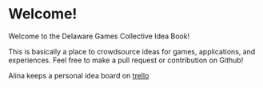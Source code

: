 # Welcome!

Welcome to the Delaware Games Collective Idea Book!

This is basically a place to crowdsource ideas for games, applications, and experiences. Feel free to make a pull request or contribution on Github!

Alina keeps a personal idea board on [trello](https://trello.com/b/5cp6lI3r/alinas-idea-board)

